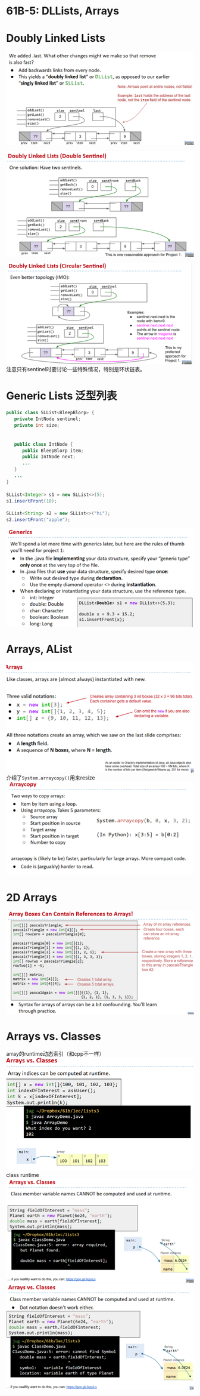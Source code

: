 # 61B-5: DLLists, Arrays


# Doubly Linked Lists
![alt text](image.png)

![alt text](image-1.png)

![alt text](image-2.png)
注意只有sentinel时要讨论一些特殊情况，特别是环状链表。

# Generic Lists 泛型列表

```java
public class SLList<BleepBlorp> {
   private IntNode sentinel;
   private int size;


   public class IntNode {
      public BleepBlorp item;
      public IntNode next;
      ...
   }
   ...
}

SLList<Integer> s1 = new SLList<>(5);
s1.insertFront(10);
 
SLList<String> s2 = new SLList<>("hi");
s2.insertFront("apple");
```
![alt text](image-3.png)

# Arrays, AList
![alt text](image-4.png)
介绍了`System.arraycopy()`用来resize
![alt text](image-5.png)

# 2D Arrays
![alt text](image-6.png)

# Arrays vs. Classes
array的runtime动态索引（和cpp不一样）
![alt text](image-7.png)
class runtime
![](image-8.png)
![alt text](image-9.png)
